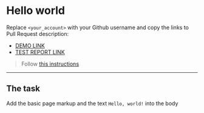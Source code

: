 # Hello world
Replace `<your_account>` with your Github username and copy the links to Pull Request description:
- [DEMO LINK](https://github.com/RVDotsenko/layout_hello-world/)
- [TEST REPORT LINK](https://github.com/RVDotsenko/layout_hello-world/report/html_report/)

> Follow [this instructions](https://mate-academy.github.io/layout_task-guideline/#how-to-solve-the-layout-tasks-on-github)
___

## The task
Add the basic page markup and the text `Hello, world!` into the body

